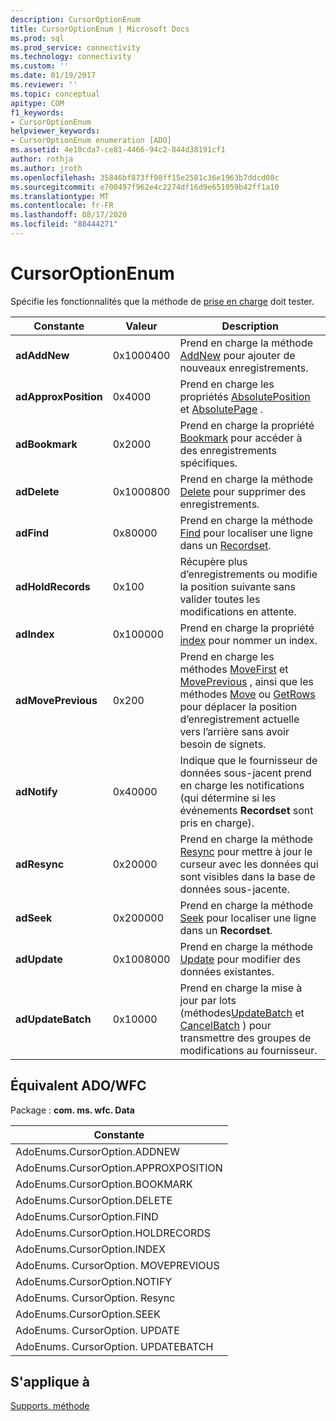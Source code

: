```yaml
---
description: CursorOptionEnum
title: CursorOptionEnum | Microsoft Docs
ms.prod: sql
ms.prod_service: connectivity
ms.technology: connectivity
ms.custom: ''
ms.date: 01/19/2017
ms.reviewer: ''
ms.topic: conceptual
apitype: COM
f1_keywords:
- CursorOptionEnum
helpviewer_keywords:
- CursorOptionEnum enumeration [ADO]
ms.assetid: 4e10cda7-ce81-4466-94c2-844d38191cf1
author: rothja
ms.author: jroth
ms.openlocfilehash: 35846bf873ff98ff15e2581c36e1963b7ddcd08c
ms.sourcegitcommit: e700497f962e4c2274df16d9e651059b42ff1a10
ms.translationtype: MT
ms.contentlocale: fr-FR
ms.lasthandoff: 08/17/2020
ms.locfileid: "88444271"
---
```

# <a name="cursoroptionenum"></a>CursorOptionEnum
Spécifie les fonctionnalités que la méthode de [prise en charge](../../../ado/reference/ado-api/supports-method.md) doit tester.  
  
|Constante|Valeur|Description|  
|--------------|-----------|-----------------|  
|**adAddNew**|0x1000400|Prend en charge la méthode [AddNew](../../../ado/reference/ado-api/addnew-method-ado.md) pour ajouter de nouveaux enregistrements.|  
|**adApproxPosition**|0x4000|Prend en charge les propriétés [AbsolutePosition](../../../ado/reference/ado-api/absoluteposition-property-ado.md) et [AbsolutePage](../../../ado/reference/ado-api/absolutepage-property-ado.md) .|  
|**adBookmark**|0x2000|Prend en charge la propriété [Bookmark](../../../ado/reference/ado-api/bookmark-property-ado.md) pour accéder à des enregistrements spécifiques.|  
|**adDelete**|0x1000800|Prend en charge la méthode [Delete](../../../ado/reference/ado-api/delete-method-ado-recordset.md) pour supprimer des enregistrements.|  
|**adFind**|0x80000|Prend en charge la méthode [Find](../../../ado/reference/ado-api/find-method-ado.md) pour localiser une ligne dans un [Recordset](../../../ado/reference/ado-api/recordset-object-ado.md).|  
|**adHoldRecords**|0x100|Récupère plus d’enregistrements ou modifie la position suivante sans valider toutes les modifications en attente.|  
|**adIndex**|0x100000|Prend en charge la propriété [index](../../../ado/reference/ado-api/index-property.md) pour nommer un index.|  
|**adMovePrevious**|0x200|Prend en charge les méthodes [MoveFirst](../../../ado/reference/ado-api/movefirst-movelast-movenext-and-moveprevious-methods-ado.md) et [MovePrevious](../../../ado/reference/ado-api/movefirst-movelast-movenext-and-moveprevious-methods-ado.md) , ainsi que les méthodes [Move](../../../ado/reference/ado-api/move-method-ado.md) ou [GetRows](../../../ado/reference/ado-api/getrows-method-ado.md) pour déplacer la position d’enregistrement actuelle vers l’arrière sans avoir besoin de signets.|  
|**adNotify**|0x40000|Indique que le fournisseur de données sous-jacent prend en charge les notifications (qui détermine si les événements **Recordset** sont pris en charge).|  
|**adResync**|0x20000|Prend en charge la méthode [Resync](../../../ado/reference/ado-api/resync-method.md) pour mettre à jour le curseur avec les données qui sont visibles dans la base de données sous-jacente.|  
|**adSeek**|0x200000|Prend en charge la méthode [Seek](../../../ado/reference/ado-api/seek-method.md) pour localiser une ligne dans un **Recordset**.|  
|**adUpdate**|0x1008000|Prend en charge la méthode [Update](../../../ado/reference/ado-api/update-method.md) pour modifier des données existantes.|  
|**adUpdateBatch**|0x10000|Prend en charge la mise à jour par lots (méthodes[UpdateBatch](../../../ado/reference/ado-api/updatebatch-method.md) et [CancelBatch](../../../ado/reference/ado-api/cancelbatch-method-ado.md) ) pour transmettre des groupes de modifications au fournisseur.|  
  
## <a name="adowfc-equivalent"></a>Équivalent ADO/WFC  
 Package : **com. ms. wfc. Data**  
  
|Constante|  
|--------------|  
|AdoEnums.CursorOption.ADDNEW|  
|AdoEnums.CursorOption.APPROXPOSITION|  
|AdoEnums.CursorOption.BOOKMARK|  
|AdoEnums.CursorOption.DELETE|  
|AdoEnums.CursorOption.FIND|  
|AdoEnums.CursorOption.HOLDRECORDS|  
|AdoEnums.CursorOption.INDEX|  
|AdoEnums. CursorOption. MOVEPREVIOUS|  
|AdoEnums.CursorOption.NOTIFY|  
|AdoEnums. CursorOption. Resync|  
|AdoEnums.CursorOption.SEEK|  
|AdoEnums. CursorOption. UPDATE|  
|AdoEnums. CursorOption. UPDATEBATCH|  
  
## <a name="applies-to"></a>S'applique à  
 [Supports, méthode](../../../ado/reference/ado-api/supports-method.md)
